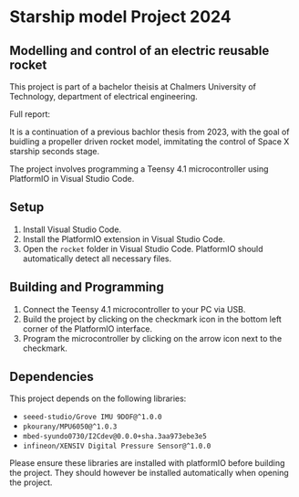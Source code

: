 # Starship model Project 2024

Modelling and control of an electric reusable rocket
----------------------------------------------------

This project is part of a bachelor theisis at Chalmers University of Technology, department of electrical engineering.

Full report: <a href="Bachelor_thesis_EENX16_24_50 Starship.pdf" class="image fit"><img src="images/marr_pic.jpg" alt=""></a>

It is a continuation of a previous bachlor thesis from 2023, with the goal of buidling a propeller driven rocket model, immitating the control of Space X starship seconds stage.

The project involves programming a Teensy 4.1 microcontroller using PlatformIO in Visual Studio Code.

## Setup

1. Install Visual Studio Code.
2. Install the PlatformIO extension in Visual Studio Code.
3. Open the `rocket` folder in Visual Studio Code. PlatformIO should automatically detect all necessary files.

## Building and Programming

1. Connect the Teensy 4.1 microcontroller to your PC via USB.
2. Build the project by clicking on the checkmark icon in the bottom left corner of the PlatformIO interface.
3. Program the microcontroller by clicking on the arrow icon next to the checkmark.

## Dependencies

This project depends on the following libraries:

- `seeed-studio/Grove IMU 9DOF@^1.0.0`
- `pkourany/MPU6050@^1.0.3`
- `mbed-syundo0730/I2Cdev@0.0.0+sha.3aa973ebe3e5`
- `infineon/XENSIV Digital Pressure Sensor@^1.0.0`

Please ensure these libraries are installed with platformIO before building the project. They should however be installed automatically when opening the project.
